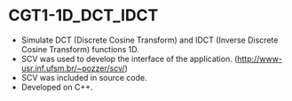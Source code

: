 CGT1-1D_DCT_IDCT
================

- Simulate DCT (Discrete Cosine Transform) and  IDCT (Inverse Discrete Cosine Transform) functions 1D.
- SCV was used to develop the interface of the application. (http://www-usr.inf.ufsm.br/~pozzer/scv/)
- SCV was included in source code.
- Developed on C++.
